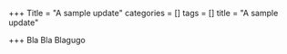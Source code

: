 +++
Title = "A sample update"
categories = []
tags = []
title = "A sample update"

+++
Bla Bla Blagugo

